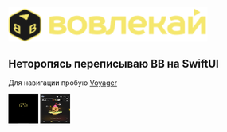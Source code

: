 <img src="bb-logo_new.svg" width=400>


## Неторопясь переписываю BB на SwiftUI
Для навигации пробую <a href="https://github.com/bryan-vh/Voyager">Voyager</a>

<div>
  <img src="/sc_1.png" width="60" height="60"/>
  <img src="/sc_2.png"  width="60" height="60"/>
</div>
